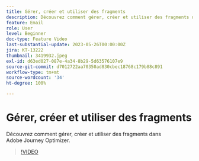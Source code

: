 ```yaml
---
title: Gérer, créer et utiliser des fragments
description: Découvrez comment gérer, créer et utiliser des fragments dans Adobe Journey Optimizer.
feature: Email
role: User
level: Beginner
doc-type: Feature Video
last-substantial-update: 2023-05-26T00:00:00Z
jira: KT-13222
thumbnail: 3419932.jpeg
exl-id: d63ed027-087e-4a34-8b29-5d63576107e9
source-git-commit: d7012722aa70350ad830cbec18768c179b88c891
workflow-type: tm+mt
source-wordcount: '34'
ht-degree: 100%

---
```


# Gérer, créer et utiliser des fragments

Découvrez comment gérer, créer et utiliser des fragments dans Adobe Journey Optimizer.

>[!VIDEO](https://video.tv.adobe.com/v/3419932/?learn=on)
